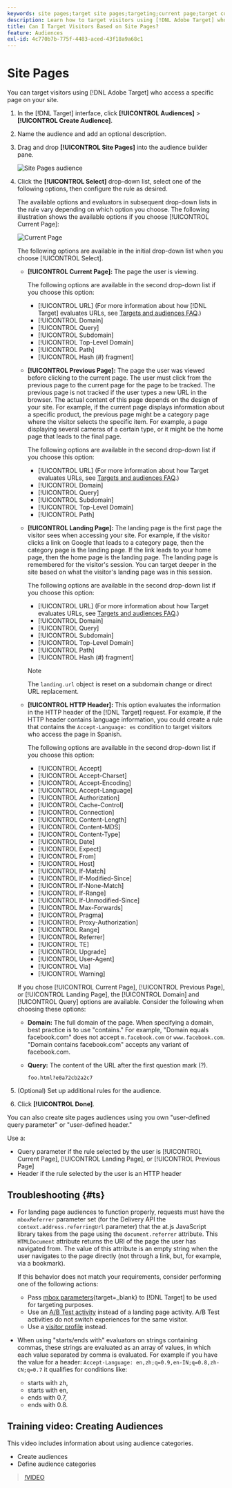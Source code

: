 ```yaml
---
keywords: site pages;target site pages;targeting;current page;target current page;previous page;target previous page;landing page;target landing page;http header
description: Learn how to target visitors using [!DNL Adobe Target] who are on a specific page on your site.
title: Can I Target Visitors Based on Site Pages?
feature: Audiences
exl-id: 4c770b7b-775f-4483-aced-43f18a9a68c1
---
```

# Site Pages

You can target visitors using [!DNL Adobe Target] who access a specific page on your site.

1. In the [!DNL Target] interface, click **[!UICONTROL Audiences]** > **[!UICONTROL Create Audience]**. 
1. Name the audience and add an optional description. 
1. Drag and drop **[!UICONTROL Site Pages]** into the audience builder pane.

   ![Site Pages audience](assets/target_site_pages.png)

1. Click the **[!UICONTROL Select]** drop-down list, select one of the following options, then configure the rule as desired.

    The available options and evaluators in subsequent drop-down lists in the rule vary depending on which option you choose. The following illustration shows the available options if you choose [!UICONTROL Current Page]:

    ![Current Page](assets/current-page.png) 

    The following options are available in the initial drop-down list when you choose [!UICONTROL Select].

    * **[!UICONTROL Current Page]:** The page the user is viewing.

      The following options are available in the second drop-down list if you choose this option:

      * [!UICONTROL URL] (For more information about how [!DNL Target] evaluates URLs, see [Targets and audiences FAQ](/help/main/c-target/c-troubleshooting-targets-and-audiences/troubleshooting-targets-and-audiences.md).)
      * [!UICONTROL Domain]
      * [!UICONTROL Query]
      * [!UICONTROL Subdomain]
      * [!UICONTROL Top-Level Domain]
      * [!UICONTROL Path]
      * [!UICONTROL Hash (#) fragment]

    * **[!UICONTROL Previous Page]:** The page the user was viewed before clicking to the current page. The user must click from the previous page to the current page for the page to be tracked. The previous page is not tracked if the user types a new URL in the browser. The actual content of this page depends on the design of your site. For example, if the current page displays information about a specific product, the previous page might be a category page where the visitor selects the specific item. For example, a page displaying several cameras of a certain type, or it might be the home page that leads to the final page.

      The following options are available in the second drop-down list if you choose this option:

      * [!UICONTROL URL] (For more information about how Target evaluates URLs, see [Targets and audiences FAQ](/help/main/c-target/c-troubleshooting-targets-and-audiences/troubleshooting-targets-and-audiences.md).)
      * [!UICONTROL Domain]
      * [!UICONTROL Query]
      * [!UICONTROL Subdomain]
      * [!UICONTROL Top-Level Domain]
      * [!UICONTROL Path]

    * **[!UICONTROL Landing Page]:** The landing page is the first page the visitor sees when accessing your site. For example, if the visitor clicks a link on Google that leads to a category page, then the category page is the landing page. If the link leads to your home page, then the home page is the landing page. The landing page is remembered for the visitor's session. You can target deeper in the site based on what the visitor's landing page was in this session.

      The following options are available in the second drop-down list if you choose this option:

      * [!UICONTROL URL] (For more information about how Target evaluates URLs, see [Targets and audiences FAQ](/help/main/c-target/c-troubleshooting-targets-and-audiences/troubleshooting-targets-and-audiences.md).)
      * [!UICONTROL Domain]
      * [!UICONTROL Query]
      * [!UICONTROL Subdomain]
      * [!UICONTROL Top-Level Domain]
      * [!UICONTROL Path]
      * [!UICONTROL Hash (#) fragment]

      >[!NOTE]
      >
      >The `landing.url` object is reset on a subdomain change or direct URL replacement. 

    * **[!UICONTROL HTTP Header]:** This option evaluates the information in the HTTP header of the [!DNL Target] request. For example, if the HTTP header contains language information, you could create a rule that contains the `Accept-Language: es` condition to target visitors who access the page in Spanish.

      The following options are available in the second drop-down list if you choose this option:

      * [!UICONTROL Accept]
      * [!UICONTROL Accept-Charset]
      * [!UICONTROL Accept-Encoding]
      * [!UICONTROL Accept-Language]
      * [!UICONTROL Authorization]
      * [!UICONTROL Cache-Control]
      * [!UICONTROL Connection]
      * [!UICONTROL Content-Length]
      * [!UICONTROL Content-MDS]
      * [!UICONTROL Content-Type]
      * [!UICONTROL Date]
      * [!UICONTROL Expect]
      * [!UICONTROL From]
      * [!UICONTROL Host]
      * [!UICONTROL If-Match]
      * [!UICONTROL If-Modified-Since]
      * [!UICONTROL If-None-Match]
      * [!UICONTROL If-Range]
      * [!UICONTROL If-Unmodified-Since]
      * [!UICONTROL Max-Forwards]
      * [!UICONTROL Pragma]
      * [!UICONTROL Proxy-Authorization]
      * [!UICONTROL Range]
      * [!UICONTROL Referrer]
      * [!UICONTROL TE]
      * [!UICONTROL Upgrade]
      * [!UICONTROL User-Agent]
      * [!UICONTROL Via]
      * [!UICONTROL Warning]

   If you chose [!UICONTROL Current Page], [!UICONTROL Previous Page], or [!UICONTROL Landing Page], the [!UICONTROL Domain] and [!UICONTROL Query] options are available. Consider the following when choosing these options:

    * **Domain:** The full domain of the page. When specifying a domain, best practice is to use "contains." For example, "Domain equals facebook.com" does not accept `m.facebook.com` or `www.facebook.com`. "Domain contains facebook.com" accepts any variant of facebook.com. 
    * **Query:** The content of the URL after the first question mark (?).

      `foo.html?e0a72cb2a2c7`

1. (Optional) Set up additional rules for the audience. 
1. Click **[!UICONTROL Done]**.

You can also create site pages audiences using you own "user-defined query parameter" or "user-defined header."

Use a:

* Query parameter if the rule selected by the user is [!UICONTROL Current Page], [!UICONTROL Landing Page], or [!UICONTROL Previous Page] 
* Header if the rule selected by the user is an HTTP header

## Troubleshooting {#ts}

* For landing page audiences to function properly, requests must have the `mboxReferrer` parameter set (for the Delivery API the `context.address.referringUrl` parameter) that the at.js JavaScript library takes from the page using the `document.referrer` attribute. This `HTMLDocument` attribute returns the URI of the page the user has navigated from. The value of this attribute is an empty string when the user navigates to the page directly (not through a link, but, for example, via a bookmark).

  If this behavior does not match your requirements, consider performing one of the following actions:

  * Pass [mbox parameters](https://developer.adobe.com/target/implement/client-side/atjs/global-mbox/pass-parameters-to-global-mbox/){target=_blank} to [!DNL Target] to be used for targeting purposes.
  * Use an [A/B Test activity](/help/main/c-activities/t-test-ab/test-ab.md) instead of a landing page activity. A/B Test activities do not switch experiences for the same visitor.
  * Use a [visitor profile](/help/main/c-target/c-audiences/c-target-rules/visitor-profile.md) instead.
  
* When using "starts/ends with" evaluators on strings containing commas, these strings are evaluated as an array of values, in which each value separated by comma is evaluated. For example if you have the value for a header: `Accept-Language: en,zh;q=0.9,en-IN;q=0.8,zh-CN;q=0.7` it qualifies for conditions like:
  * starts with zh,
  * starts with en,
  * ends with 0.7,
  * ends with 0.8.

## Training video: Creating Audiences

This video includes information about using audience categories.

* Create audiences 
* Define audience categories

>[!VIDEO](https://video.tv.adobe.com/v/17392)
